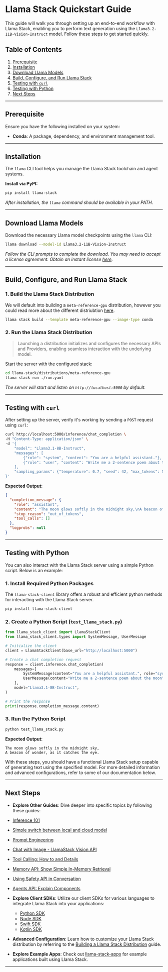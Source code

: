 # Llama Stack Quickstart Guide

This guide will walk you through setting up an end-to-end workflow with Llama Stack, enabling you to perform text generation using the `Llama3.2-11B-Vision-Instruct` model. Follow these steps to get started quickly.

## Table of Contents
1. [Prerequisite](#prerequisite)
2. [Installation](#installation)
3. [Download Llama Models](#download-llama-models)
4. [Build, Configure, and Run Llama Stack](#build-configure-and-run-llama-stack)
5. [Testing with `curl`](#testing-with-curl)
6. [Testing with Python](#testing-with-python)
7. [Next Steps](#next-steps)

---

## Prerequisite

Ensure you have the following installed on your system:

- **Conda**: A package, dependency, and environment management tool.


---

## Installation

The `llama` CLI tool helps you manage the Llama Stack toolchain and agent systems.

**Install via PyPI:**

```bash
pip install llama-stack
```

*After installation, the `llama` command should be available in your PATH.*

---

## Download Llama Models

Download the necessary Llama model checkpoints using the `llama` CLI:

```bash
llama download --model-id Llama3.2-11B-Vision-Instruct
```

*Follow the CLI prompts to complete the download. You may need to accept a license agreement. Obtain an instant license [here](https://www.llama.com/llama-downloads/).*

---

## Build, Configure, and Run Llama Stack

### 1. Build the Llama Stack Distribution

We will default into building a `meta-reference-gpu` distribution, however you could read more about the different distriubtion [here](https://llama-stack.readthedocs.io/en/latest/getting_started/distributions/index.html).

```bash
llama stack build --template meta-reference-gpu --image-type conda
```


### 2. Run the Llama Stack Distribution
> Launching a distribution initializes and configures the necessary APIs and Providers, enabling seamless interaction with the underlying model.

Start the server with the configured stack:

```bash
cd llama-stack/distributions/meta-reference-gpu
llama stack run ./run.yaml
```

*The server will start and listen on `http://localhost:5000` by default.*

---

## Testing with `curl`

After setting up the server, verify it's working by sending a `POST` request using `curl`:

```bash
curl http://localhost:5000/inference/chat_completion \
-H "Content-Type: application/json" \
-d '{
    "model": "Llama3.1-8B-Instruct",
    "messages": [
        {"role": "system", "content": "You are a helpful assistant."},
        {"role": "user", "content": "Write me a 2-sentence poem about the moon"}
    ],
    "sampling_params": {"temperature": 0.7, "seed": 42, "max_tokens": 512}
}'
```

**Expected Output:**
```json
{
  "completion_message": {
    "role": "assistant",
    "content": "The moon glows softly in the midnight sky,\nA beacon of wonder, as it catches the eye.",
    "stop_reason": "out_of_tokens",
    "tool_calls": []
  },
  "logprobs": null
}
```

---

## Testing with Python

You can also interact with the Llama Stack server using a simple Python script. Below is an example:

### 1. Install Required Python Packages
The `llama-stack-client` library offers a robust and efficient python methods for interacting with the Llama Stack server.

```bash
pip install llama-stack-client
```

### 2. Create a Python Script (`test_llama_stack.py`)

```python
from llama_stack_client import LlamaStackClient
from llama_stack_client.types import SystemMessage, UserMessage

# Initialize the client
client = LlamaStackClient(base_url="http://localhost:5000")

# Create a chat completion request
response = client.inference.chat_completion(
    messages=[
        SystemMessage(content="You are a helpful assistant.", role="system"),
        UserMessage(content="Write me a 2-sentence poem about the moon", role="user")
    ],
    model="Llama3.1-8B-Instruct",
)

# Print the response
print(response.completion_message.content)
```

### 3. Run the Python Script

```bash
python test_llama_stack.py
```

**Expected Output:**
```
The moon glows softly in the midnight sky,
A beacon of wonder, as it catches the eye.
```

With these steps, you should have a functional Llama Stack setup capable of generating text using the specified model. For more detailed information and advanced configurations, refer to some of our documentation below.

---

## Next Steps

- **Explore Other Guides**: Dive deeper into specific topics by following these guides:
- [Inference 101](00_Inference101.ipynb)
- [Simple switch between local and cloud model](00_Local_Cloud_Inference101.ipynb)
- [Prompt Engineering](01_Prompt_Engineering101.ipynb)
- [Chat with Image - LlamaStack Vision API](02_Image_Chat101.ipynb)
- [Tool Calling: How to and Details](03_Tool_Calling101.ipynb)
- [Memory API: Show Simple In-Memory Retrieval](04_Memory101.ipynb)
- [Using Safety API in Conversation](05_Safety101.ipynb)
- [Agents API: Explain Components](06_Agents101.ipynb)


- **Explore Client SDKs**: Utilize our client SDKs for various languages to integrate Llama Stack into your applications:
  - [Python SDK](https://github.com/meta-llama/llama-stack-client-python)
  - [Node SDK](https://github.com/meta-llama/llama-stack-client-node)
  - [Swift SDK](https://github.com/meta-llama/llama-stack-client-swift)
  - [Kotlin SDK](https://github.com/meta-llama/llama-stack-client-kotlin)

- **Advanced Configuration**: Learn how to customize your Llama Stack distribution by referring to the [Building a Llama Stack Distribution](./building_distro.md) guide.

- **Explore Example Apps**: Check out [llama-stack-apps](https://github.com/meta-llama/llama-stack-apps/tree/main/examples) for example applications built using Llama Stack.


---
